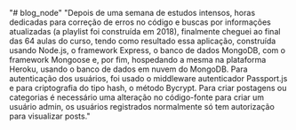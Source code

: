"# blog_node" 
"Depois de uma semana de estudos intensos, horas dedicadas para correção de erros no código e buscas por informações atualizadas (a playlist foi construída em 2018), finalmente cheguei ao final das 64 aulas do curso, tendo como resultado essa aplicação, construída usando Node.js, o framework Express, o banco de dados MongoDB, com o framework Mongoose e, por fim, hospedando a mesma na plataforma Heroku, usando o banco de dados em nuvem do MongoDB. Para autenticação dos usuários, foi usado o middleware autenticador Passport.js e para criptografia do tipo hash, o método Bycrypt. Para criar postagens ou categorias é necessário uma alteração no código-fonte para criar um usuário admin, os usuários registrados normalmente só tem autorização para visualizar posts."
